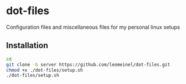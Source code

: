 # dot-files

Configuration files and miscellaneous files for my personal linux setups

## Installation

```sh
cd
git clone -b server https://github.com/leomeinel/dot-files.git
chmod +x ./dot-files/setup.sh
./dot-files/setup.sh
```
